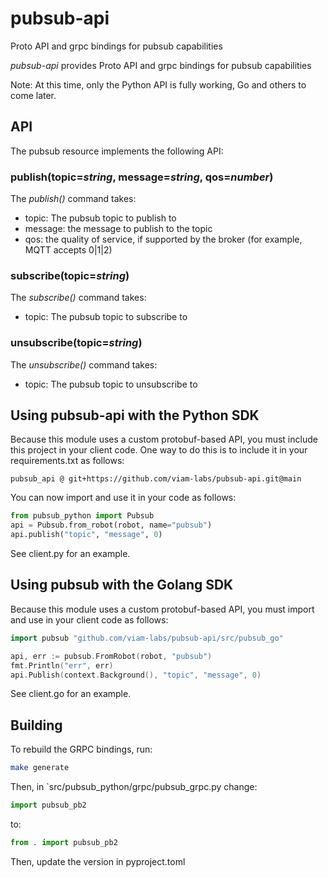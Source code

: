 # pubsub-api

Proto API and grpc bindings for pubsub capabilities

*pubsub-api* provides Proto API and grpc bindings for pubsub capabilities

Note: At this time, only the Python API is fully working, Go and others to come later.

## API

The pubsub resource implements the following API:

### publish(topic=*string*, message=*string*, qos=*number*)

The *publish()* command takes:

* topic: The pubsub topic to publish to
* message: the message to publish to the topic
* qos: the quality of service, if supported by the broker (for example, MQTT accepts 0|1|2)

### subscribe(topic=*string*)

The *subscribe()* command takes:

* topic: The pubsub topic to subscribe to

### unsubscribe(topic=*string*)

The *unsubscribe()* command takes:

* topic: The pubsub topic to unsubscribe to

## Using pubsub-api with the Python SDK

Because this module uses a custom protobuf-based API, you must include this project in your client code.  One way to do this is to include it in your requirements.txt as follows:

```
pubsub_api @ git+https://github.com/viam-labs/pubsub-api.git@main
```

You can now import and use it in your code as follows:

``` python
from pubsub_python import Pubsub
api = Pubsub.from_robot(robot, name="pubsub")
api.publish("topic", "message", 0)
```

See client.py for an example.

## Using pubsub with the Golang SDK

Because this module uses a custom protobuf-based API, you must import and use in your client code as follows:

``` go
import pubsub "github.com/viam-labs/pubsub-api/src/pubsub_go"

api, err := pubsub.FromRobot(robot, "pubsub")
fmt.Println("err", err)
api.Publish(context.Background(), "topic", "message", 0)
```

See client.go for an example.

## Building

To rebuild the GRPC bindings, run:

``` bash
make generate
```

Then, in `src/pubsub_python/grpc/pubsub_grpc.py change:

``` python
import pubsub_pb2
```

to:

``` python
from . import pubsub_pb2
```

Then, update the version in pyproject.toml
